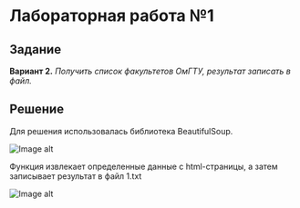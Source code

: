 # Лабораторная работа №1
## Задание

__Вариант 2.__ *Получить список факультетов ОмГТУ, результат записать в файл.*

## Решение

Для решения использовалась библиотека BeautifulSoup.

![Image alt](https://github.com/zhaba339/kabanov/blob/main/lab-1/lib.PNG)

Функция извлекает определенные данные с html-страницы, а затем записывает результат в файл 1.txt

![Image alt](https://github.com/zhaba339/kabanov/blob/main/lab-1/main.PNG)


